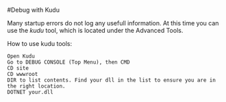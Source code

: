 #Debug with Kudu

Many startup errors do not log any usefull information. At this time you can use the *kudu* tool, which is located under the Advanced Tools.

How to use kudu tools:
```
Open Kudu
Go to DEBUG CONSOLE (Top Menu), then CMD
CD site
CD wwwroot
DIR to list contents. Find your dll in the list to ensure you are in the right location.
DOTNET your.dll
```
